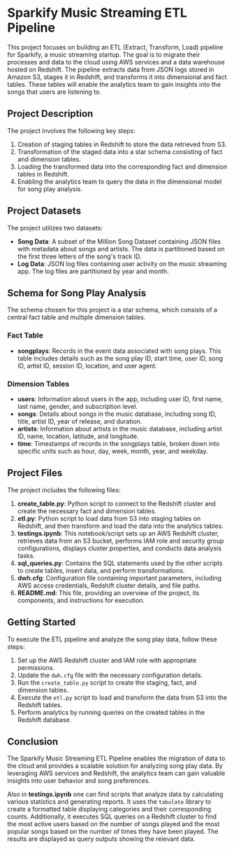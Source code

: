 
# Sparkify Music Streaming ETL Pipeline

This project focuses on building an ETL (Extract, Transform, Load) pipeline for Sparkify, a music streaming startup. The goal is to migrate their processes and data to the cloud using AWS services and a data warehouse hosted on Redshift. The pipeline extracts data from JSON logs stored in Amazon S3, stages it in Redshift, and transforms it into dimensional and fact tables. These tables will enable the analytics team to gain insights into the songs that users are listening to.

## Project Description

The project involves the following key steps:

1.  Creation of staging tables in Redshift to store the data retrieved from S3.
2.  Transformation of the staged data into a star schema consisting of fact and dimension tables.
3.  Loading the transformed data into the corresponding fact and dimension tables in Redshift.
4.  Enabling the analytics team to query the data in the dimensional model for song play analysis.

## Project Datasets

The project utilizes two datasets:

-   **Song Data**: A subset of the Million Song Dataset containing JSON files with metadata about songs and artists. The data is partitioned based on the first three letters of the song's track ID.
-   **Log Data**: JSON log files containing user activity on the music streaming app. The log files are partitioned by year and month.

## Schema for Song Play Analysis

The schema chosen for this project is a star schema, which consists of a central fact table and multiple dimension tables.

### Fact Table

-   **songplays**: Records in the event data associated with song plays. This table includes details such as the song play ID, start time, user ID, song ID, artist ID, session ID, location, and user agent.

### Dimension Tables

-   **users**: Information about users in the app, including user ID, first name, last name, gender, and subscription level.
-   **songs**: Details about songs in the music database, including song ID, title, artist ID, year of release, and duration.
-   **artists**: Information about artists in the music database, including artist ID, name, location, latitude, and longitude.
-   **time**: Timestamps of records in the songplays table, broken down into specific units such as hour, day, week, month, year, and weekday.

## Project Files

The project includes the following files:

1.  **create_table.py**: Python script to connect to the Redshift cluster and create the necessary fact and dimension tables.
2.  **etl.py**: Python script to load data from S3 into staging tables on Redshift, and then transform and load the data into the analytics tables.
3.  **testings.ipynb**: This notebook/script sets up an AWS Redshift cluster, retrieves data from an S3 bucket, performs IAM role and security group configurations, displays cluster properties, and conducts data analysis tasks.
4.  **sql_queries.py**: Contains the SQL statements used by the other scripts to create tables, insert data, and perform transformations.
5.  **dwh.cfg**: Configuration file containing important parameters, including AWS access credentials, Redshift cluster details, and file paths.
6.  **README.md**: This file, providing an overview of the project, its components, and instructions for execution.

## Getting Started

To execute the ETL pipeline and analyze the song play data, follow these steps:

1.  Set up the AWS Redshift cluster and IAM role with appropriate permissions.
2.  Update the `dwh.cfg` file with the necessary configuration details.
3.  Run the `create_table.py` script to create the staging, fact, and dimension tables.
4.  Execute the `etl.py` script to load and transform the data from S3 into the Redshift tables.
5.  Perform analytics by running queries on the created tables in the Redshift database.

## Conclusion

The Sparkify Music Streaming ETL Pipeline enables the
migration of data to the cloud and provides a scalable solution for analyzing song play data. By leveraging AWS services and Redshift, the analytics team can gain valuable insights into user behavior and song preferences.

Also in **testings.ipynb** one can find scripts that analyze data by calculating various statistics and generating reports. It uses the `tabulate` library to create a formatted table displaying categories and their corresponding counts. Additionally, it executes SQL queries on a Redshift cluster to find the most active users based on the number of songs played and the most popular songs based on the number of times they have been played. The results are displayed as query outputs showing the relevant data.